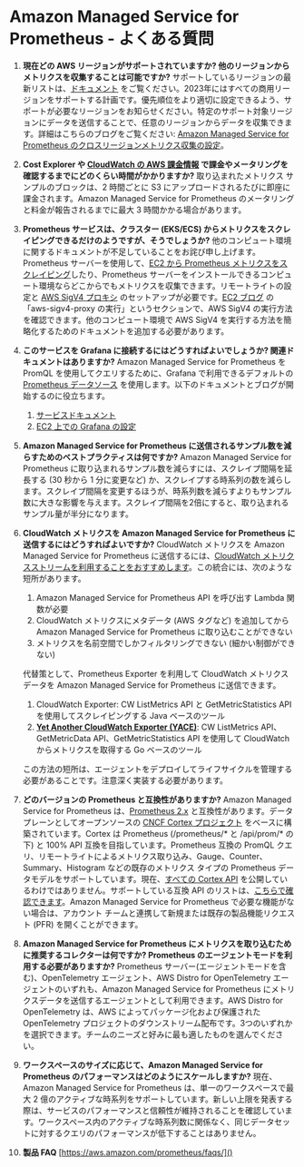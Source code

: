 # Amazon Managed Service for Prometheus - よくある質問

1. **現在どの AWS リージョンがサポートされていますか? 他のリージョンからメトリクスを収集することは可能ですか?** サポートしているリージョンの最新リストは、[ドキュメント](https://docs.aws.amazon.com/ja_jp/prometheus/latest/userguide/what-is-Amazon-Managed-Service-Prometheus.html) をご覧ください。2023年にはすべての商用リージョンをサポートする計画です。優先順位をより適切に設定できるよう、サポートが必要なリージョンをお知らせください。特定のサポート対象リージョンにデータを送信することで、任意のリージョンからデータを収集できます。詳細はこちらのブログをご覧ください: [Amazon Managed Service for Prometheus のクロスリージョンメトリクス収集の設定](https://aws.amazon.com/jp/blogs/news/set-up-cross-region-metrics-collection-for-amazon-managed-service-for-prometheus-workspaces/)。

1. **Cost Explorer や [CloudWatch の AWS 課金情報](https://docs.aws.amazon.com/ja_jp/AmazonCloudWatch/latest/monitoring/gs_monitor_estimated_charges_with_cloudwatch.html) で課金やメータリングを確認するまでにどのくらい時間がかかりますか?**
   取り込まれたメトリクス サンプルのブロックは、2 時間ごとに S3 にアップロードされるたびに即座に課金されます。Amazon Managed Service for Prometheus のメータリングと料金が報告されるまでに最大 3 時間かかる場合があります。

1. **Prometheus サービスは、クラスター (EKS/ECS) からメトリクスをスクレイピングできるだけのようですが、そうでしょうか?**
   他のコンピュート環境に関するドキュメントが不足していることをお詫び申し上げます。Prometheus サーバーを使用して、[EC2 から Prometheus メトリクスをスクレイピング](https://aws.amazon.com/jp/blogs/news/using-amazon-managed-service-for-prometheus-to-monitor-ec2-environments/)したり、Prometheus サーバーをインストールできるコンピュート環境ならどこからでもメトリクスを収集できます。リモートライトの設定と [AWS SigV4 プロキシ](https://github.com/awslabs/aws-sigv4-proxy) のセットアップが必要です。[EC2 ブログ](https://aws.amazon.com/jp/blogs/news/using-amazon-managed-service-for-prometheus-to-monitor-ec2-environments/) の「aws-sigv4-proxy の実行」というセクションで、AWS SigV4 の実行方法を確認できます。他のコンピュート環境で AWS SigV4 を実行する方法を簡略化するためのドキュメントを追加する必要があります。

1. **このサービスを Grafana に接続するにはどうすればよいでしょうか? 関連ドキュメントはありますか?**
   Amazon Managed Service for Prometheus を PromQL を使用してクエリするために、Grafana で利用できるデフォルトの [Prometheus データソース](https://grafana.com/docs/grafana/latest/datasources/prometheus/) を使用します。以下のドキュメントとブログが開始するのに役立ちます。

   1. [サービスドキュメント](https://docs.aws.amazon.com/ja_jp/prometheus/latest/userguide/AMP-onboard-query.html)
   1. [EC2 上での Grafana の設定](https://aws.amazon.com/jp/blogs/news/setting-up-grafana-on-ec2-to-query-metrics-from-amazon-managed-service-for-prometheus/)

1. **Amazon Managed Service for Prometheus に送信されるサンプル数を減らすためのベストプラクティスは何ですか?**
   Amazon Managed Service for Prometheus に取り込まれるサンプル数を減らすには、スクレイプ間隔を延長する (30 秒から 1 分に変更など) か、スクレイプする時系列の数を減らします。スクレイプ間隔を変更するほうが、時系列数を減らすよりもサンプル数に大きな影響を与えます。スクレイプ間隔を2倍にすると、取り込まれるサンプル量が半分になります。

1. **CloudWatch メトリクスを Amazon Managed Service for Prometheus に送信するにはどうすればよいですか?**
   CloudWatch メトリクスを Amazon Managed Service for Prometheus に送信するには、[CloudWatch メトリクスストリームを利用することをおすすめします](/observability-best-practices/ja/recipes/recipes/lambda-cw-metrics-go-amp/)。この統合には、次のような短所があります。

   1. Amazon Managed Service for Prometheus API を呼び出す Lambda 関数が必要
   1. CloudWatch メトリクスにメタデータ (AWS タグなど) を追加してから Amazon Managed Service for Prometheus に取り込むことができない
   1. メトリクスを名前空間でしかフィルタリングできない (細かい制御ができない)

   代替策として、Prometheus Exporter を利用して CloudWatch メトリクスデータを Amazon Managed Service for Prometheus に送信できます。

   1. CloudWatch Exporter: CW ListMetrics API と GetMetricStatistics API を使用してスクレイピングする Java ベースのツール
   1. [**Yet Another CloudWatch Exporter (YACE)**](https://github.com/nerdswords/yet-another-cloudwatch-exporter): CW ListMetrics API、GetMetricData API、GetMetricStatistics API を使用して CloudWatch からメトリクスを取得する Go ベースのツール

   この方法の短所は、エージェントをデプロイしてライフサイクルを管理する必要があることです。注意深く実装する必要があります。

1. **どのバージョンの Prometheus と互換性がありますか?**
   Amazon Managed Service for Prometheus は、[Prometheus 2.x](https://github.com/prometheus/prometheus/blob/main/RELEASE.md) と互換性があります。データプレーンとしてオープンソースの [CNCF Cortex プロジェクト](https://cortexmetrics.io/) をベースに構築されています。Cortex は Prometheus (/prometheus/* と /api/prom/* の下) と 100% API 互換を目指しています。Prometheus 互換の PromQL クエリ、リモートライトによるメトリクス取り込み、Gauge、Counter、Summary、Histogram などの既存のメトリクス タイプの Prometheus データモデルをサポートしています。現在、[すべての Cortex API](https://cortexmetrics.io/docs/api/) を公開しているわけではありません。サポートしている互換 API のリストは、[こちらで確認できます](https://docs.aws.amazon.com/ja_jp/prometheus/latest/userguide/AMP-APIReference.html)。Amazon Managed Service for Prometheus で必要な機能がない場合は、アカウント チームと連携して新規または既存の製品機能リクエスト (PFR) を開くことができます。

1. **Amazon Managed Service for Prometheus にメトリクスを取り込むために推奨するコレクターは何ですか? Prometheus のエージェントモードを利用する必要がありますか?**
   Prometheus サーバー(エージェントモードを含む)、OpenTelemetry エージェント、AWS Distro for OpenTelemetry エージェントのいずれも、Amazon Managed Service for Prometheus にメトリクスデータを送信するエージェントとして利用できます。AWS Distro for OpenTelemetry は、AWS によってパッケージ化および保護された OpenTelemetry プロジェクトのダウンストリーム配布です。3つのいずれかを選択できます。チームのニーズと好みに最も適したものを選んでください。

1. **ワークスペースのサイズに応じて、Amazon Managed Service for Prometheus のパフォーマンスはどのようにスケールしますか?**
   現在、Amazon Managed Service for Prometheus は、単一のワークスペースで最大 2 億のアクティブな時系列をサポートしています。新しい上限を発表する際は、サービスのパフォーマンスと信頼性が維持されることを確認しています。ワークスペース内のアクティブな時系列数に関係なく、同じデータセットに対するクエリのパフォーマンスが低下することはありません。

1. **製品 FAQ** [https://aws.amazon.com/prometheus/faqs/]()
